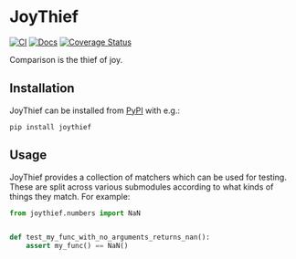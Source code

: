 # JoyThief

[![CI](https://github.com/textbook/joythief/actions/workflows/push.yml/badge.svg)](https://github.com/textbook/joythief/actions/workflows/push.yml)
[![Docs](https://app.readthedocs.org/projects/joythief/badge/?version=latest)](https://joythief.readthedocs.io/en/latest/)
[![Coverage Status](https://coveralls.io/repos/github/textbook/joythief/badge.svg?branch=main)](https://coveralls.io/github/textbook/joythief?branch=main)

Comparison is the thief of joy.

## Installation

JoyThief can be installed from [PyPI] with e.g.:

```shell
pip install joythief
```

## Usage

JoyThief provides a collection of matchers which can be used for testing.
These are split across various submodules according to what kinds of things they match.
For example:

```python
from joythief.numbers import NaN


def test_my_func_with_no_arguments_returns_nan():
    assert my_func() == NaN()
```

[pypi]: https://pypi.org/
